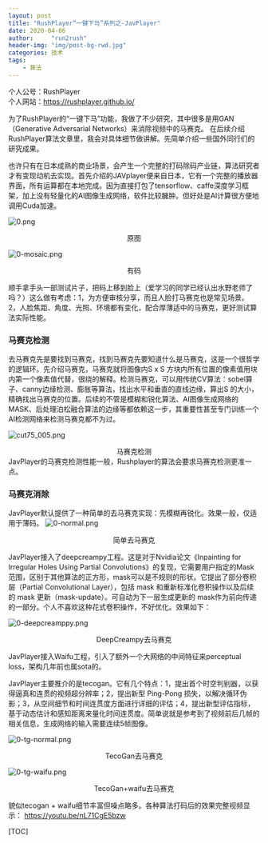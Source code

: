 ```yaml
---
layout: post
title: "RushPlayer“一键下马”系列之-JavPlayer"
date: 2020-04-06
author:     "run2rush"
header-img: "img/post-bg-rwd.jpg"
categories: 技术
tags: 
    - 算法
---
```

个人公号：RushPlayer  
个人网站：https://rushplayer.github.io/

为了RushPlayer的“一键下马”功能，我做了不少研究，其中很多是用GAN（Generative Adversarial Networks）来消除视频中的马赛克。
在后续介绍RushPlayer算法文章里，我会对具体细节做讲解。先简单介绍一些国外同行们的研究成果。
 
也许只有在日本成熟的商业场景，会产生一个完整的打码除码产业链，算法研究者才有变现动机去实现。首先介绍的JAVplayer便来自日本，它有一个完整的播放器界面，所有运算都在本地完成。因为直接打包了tensorflow、caffe深度学习框架，加上没有轻量化的AI图像生成网络，软件比较臃肿。但好处是AI计算很方便地调用Cuda加速。
 
![0.png](https://ftp.bmp.ovh/imgs/2020/04/c4029c8b0acaf74c.png)
<center>原图</center>

![0-mosaic.png](https://ftp.bmp.ovh/imgs/2020/04/e67ba1aef9ee9746.png)
<center>有码</center>

顺手拿手头一部测试片子，把码上移到脸上（爱学习的同学已经认出水野老师了吗？）这么做有考虑：1，为方便审核分享，而且人脸打马赛克也是常见场景。2，人脸焦距、角度、光照、环境都有变化，配合厚薄适中的马赛克，更好测试算法实际性能。

### 马赛克检测
去马赛克先是要找到马赛克，找到马赛克先要知道什么是马赛克，这是一个很哲学的逻辑环。先介绍马赛克，马赛克就将图像内S x S 方块内所有位置的像素值用块内第一个像素值代替，很绕的解释。检测马赛克，可以用传统CV算法：sobel算子、canny边缘检测、膨胀等算法，找出水平和垂直的直线边缘，算出S 的大小，精确找出马赛克的位置。后续的不管是模糊和锐化算法、AI图像生成网络的MASK、后处理泊松融合算法的边缘等都依赖这一步，其重要性甚至专门训练一个AI检测网络来检测马赛克都不为过。

![cut75_005.png](https://i.loli.net/2020/04/06/vFdwmpRCnT6sISl.png)
<center>马赛克检测</center>
JavPlayer的马赛克检测性能一般，Rushplayer的算法会要求马赛克检测更准一点。


### 马赛克消除
JavPlayer默认提供了一种简单的去马赛克实现：先模糊再锐化。效果一般，仅适用于薄码。
![0-normal.png](https://ftp.bmp.ovh/imgs/2020/04/55b7c5c0a98f1201.png)
<center>简单去马赛克</center>

JavPlayer接入了deepcreampy工程。这是对于Nvidia论文《Inpainting for Irregular Holes Using Partial Convolutions》的复现，它需要用户指定的Mask范围，区别于其他算法的正方形，mask可以是不规则的形状。它提出了部分卷积层（Partial Convolutional Layer），包括 mask 和重新标准化卷积操作以及后续的 mask 更新（mask-update）。可自动为下一层生成更新的 mask作为前向传递的一部分。个人不喜欢这种花式卷积操作，不好优化。效果如下：

![0-deepcreamppy.png](https://ftp.bmp.ovh/imgs/2020/04/d051eed1b34ffa79.png)
<center>DeepCreampy去马赛克</center>

JavPlayer接入Waifu工程，引入了额外一个大网络的中间特征来perceptual loss，架构几年前也属sota的。

JavPlayer主要推介的是tecogan。它有几个特点：1，提出首个时空判别器，以获得逼真和连贯的视频超分辨率；2，提出新型 Ping-Pong 损失，以解决循环伪影；3，从空间细节和时间连贯度方面进行详细的评估；4，提出新型评估指标，基于动态估计和感知距离来量化时间连贯度。简单说就是参考到了视频前后几帧的相关信息，生成网络的输入需要连续5帧图像。

![0-tg-normal.png](https://ftp.bmp.ovh/imgs/2020/04/f36b5e89d1cefe21.png)
<center>TecoGan去马赛克</center>

![0-tg-waifu.png](https://ftp.bmp.ovh/imgs/2020/04/7f5cf03394b5c0c7.png)
<center>TecoGan+waifu去马赛克</center>

貌似tecogan + waifu细节丰富但噪点略多。各种算法打码后的效果完整视频显示：
https://youtu.be/nL71CgE5bzw

[TOC]

